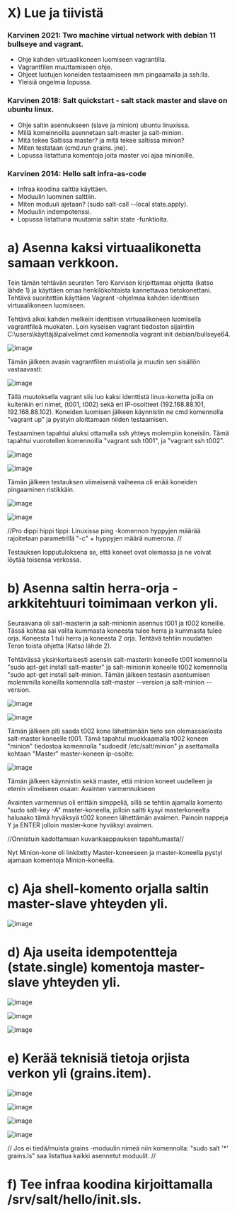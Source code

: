 # X) Lue ja tiivistä

### Karvinen 2021: Two machine virtual network with debian 11 bullseye and vagrant.
- Ohje kahden virtuaalikoneen luomiseen vagrantilla.
- Vagrantfilen muuttamiseen ohje.
- Ohjeet luotujen koneiden testaamiseen mm pingaamalla ja ssh:lla.
- Yleisiä ongelmia lopussa.

### Karvinen 2018: Salt quickstart - salt stack master and slave on ubuntu linux.
- Ohje saltin asennukseen (slave ja minion) ubuntu linuxissa.
- Millä komeinnoilla asennetaan salt-master ja salt-minion.
- Mitä tekee Saltissa master? ja mitä tekee saltissa minion?
- Miten testataan (cmd.run grains. jne).
- Lopussa listattuna komentoja joita master voi ajaa minionille.

### Karvinen 2014: Hello salt infra-as-code
- Infraa koodina salttia käyttäen.
- Moduulin luominen salttiin.
- Miten moduuli ajetaan? (sudo salt-call --local state.apply).
- Moduulin indempotenssi.
- Lopussa listattuna muutamia saltin state -funktioita.



# a) Asenna kaksi virtuaalikonetta samaan verkkoon.
Tein tämän tehtävän seuraten Tero Karvisen kirjoittamaa ohjetta (katso lähde 1) ja käyttäen omaa henkilökohtaista kannettavaa tietokonettani. Tehtävä suoritettiin käyttäen Vagrant -ohjelmaa kahden identtisen virtuaalikoneen luomiseen.

Tehtävä alkoi kahden melkein identtisen virtuaalikoneen luomisella vagrantfileä muokaten. Loin kyseisen vagrant tiedoston sijaintiin C:\users\käyttäjä\palvelimet cmd komennolla vagrant init debian/bullseye64. 

![image](https://github.com/JereKokko02/Palvelinten-hallinta/assets/165003744/3b5368c3-7493-47a0-8a95-a14c8164d58d)

Tämän jälkeen avasin vagrantfilen muistiolla ja muutin sen sisällön vastaavasti:

![image](https://github.com/JereKokko02/Palvelinten-hallinta/assets/165003744/9016badf-224c-4352-9862-9ab0c929e574)

Tällä muutoksella vagrant siis luo kaksi identtistä linux-konetta joilla on kuitenkin eri nimet, (t001, t002) sekä eri IP-osoitteet (192.168.88.101, 192.168.88.102). Koneiden luomisen jälkeen käynnistin ne cmd komennolla "vagrant up" ja pystyin aloittamaan niiden testaamisen.

Testaaminen tapahtui aluksi ottamalla ssh yhteys molempiin koneisiin. Tämä tapahtui vuorotellen komennoilla "vagrant ssh t001", ja "vagrant ssh t002".

![image](https://github.com/JereKokko02/Palvelinten-hallinta/assets/165003744/19a5e509-f692-4d73-88c4-73f132c3259d)

![image](https://github.com/JereKokko02/Palvelinten-hallinta/assets/165003744/6df3ab22-a923-46f8-9896-4cb8577f1d7f)

Tämän jälkeen testauksen viimeisenä vaiheena oli enää koneiden pingaaminen ristikkäin.

![image](https://github.com/JereKokko02/Palvelinten-hallinta/assets/165003744/fc2b4543-31dc-442e-acc9-8aff979cbc51)

![image](https://github.com/JereKokko02/Palvelinten-hallinta/assets/165003744/486ae418-c7e0-470e-826a-9e1f2e9f7101)

//Pro dippi hippi tippi: Linuxissa ping -komennon hyppyjen määrää rajoitetaan parametrillä "-c" + hyppyjen määrä numerona. //

Testauksen lopputuloksena se, että koneet ovat olemassa ja ne voivat löytää toisensa verkossa.



# b) Asenna saltin herra-orja -arkkitehtuuri toimimaan verkon yli.

Seuraavana oli salt-masterin ja salt-minionin asennus t001 ja t002 koneille. Tässä kohtaa sai valita kummasta koneesta tulee herra ja kummasta tulee orja. Koneesta 1 tuli herra ja koneesta 2 orja. Tehtävä tehtiin noudatten Teron toista ohjetta (Katso lähde 2).

Tehtävässä yksinkertaisesti asensin salt-masterin koneelle t001 komennolla "sudo apt-get install salt-master" ja salt-minionin koneelle t002 komennolla "sudo apt-get install salt-minion. Tämän jälkeen testasin asentumisen molemmilla koneilla komennolla salt-master --version ja salt-minion --version.

![image](https://github.com/JereKokko02/Palvelinten-hallinta/assets/165003744/745bbe6a-e371-4ce0-b294-81944b0b9d0c)

![image](https://github.com/JereKokko02/Palvelinten-hallinta/assets/165003744/785f1bc2-e65b-413e-8544-debec74f993f)

Tämän jälkeen piti saada t002 kone lähettämään tieto sen olemassaolosta salt-master koneelle t001. Tämä tapahtui muokkaamalla t002 koneen "minion" tiedostoa komennolla "sudoedit /etc/salt/minion" ja asettamalla kohtaan "Master" master-koneen ip-osoite:

![image](https://github.com/JereKokko02/Palvelinten-hallinta/assets/165003744/d104b1e4-8cc1-438b-aadc-32d87cf97384)

Tämän jälkeen käynnistin sekä master, että minion koneet uudelleen ja etenin viimeiseen osaan: Avainten varmennukseen

Avainten varmennus oli erittäin simppeliä, sillä se tehtiin ajamalla komento "sudo salt-key -A" master-koneella, jolloin saltti kysyi masterkoneelta haluaako tämä hyväksyä t002 koneen lähettämän avaimen. Painoin nappeja Y ja ENTER jolloin master-kone hyväksyi avaimen.

//Onnistuin kadottamaan kuvankaappauksen tapahtumasta//

Nyt Minion-kone oli linkitetty Master-koneeseen ja master-koneella pystyi ajamaan komentoja Minion-koneella.



# c) Aja shell-komento orjalla saltin master-slave yhteyden yli.

![image](https://github.com/JereKokko02/Palvelinten-hallinta/assets/165003744/055041a0-8ec5-4dab-9cb2-40f907a0c36f)



# d) Aja useita idempotentteja (state.single) komentoja master-slave yhteyden yli.

![image](https://github.com/JereKokko02/Palvelinten-hallinta/assets/165003744/8c60ae4c-6ac1-4df8-a067-544748886574)

![image](https://github.com/JereKokko02/Palvelinten-hallinta/assets/165003744/e2d8443b-7874-4ed5-9ae8-3c1253566fbb)

![image](https://github.com/JereKokko02/Palvelinten-hallinta/assets/165003744/453c2231-f106-4829-8d56-4b914acbdfd3)



# e) Kerää teknisiä tietoja orjista verkon yli (grains.item).

![image](https://github.com/JereKokko02/Palvelinten-hallinta/assets/165003744/a0437588-345a-4612-873d-9597f923c42f)

![image](https://github.com/JereKokko02/Palvelinten-hallinta/assets/165003744/e73c2d4c-a3b5-4565-883c-6d8b369ca787)

![image](https://github.com/JereKokko02/Palvelinten-hallinta/assets/165003744/50666136-c135-4052-814f-edd42a0f0f58)

![image](https://github.com/JereKokko02/Palvelinten-hallinta/assets/165003744/d7483c26-1015-40a3-846c-449be00aed80)


// Jos ei tiedä/muista grains -moduulin nimeä niin komennolla: "sudo salt '*' grains.ls" saa listattua kaikki asennetut moduulit. //



# f) Tee infraa koodina kirjoittamalla /srv/salt/hello/init.sls.







